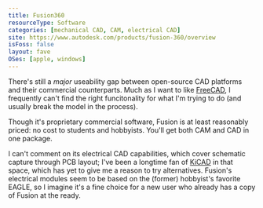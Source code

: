 ```yaml
---
title: Fusion360
resourceType: Software
categories: [mechanical CAD, CAM, electrical CAD]
site: https://www.autodesk.com/products/fusion-360/overview
isFoss: false
layout: fave
OSes: [apple, windows]
---
```

There's still a *major* useability gap between open-source CAD platforms and their commercial counterparts. Much as I want to like [FreeCAD](https://www.freecad.org), I frequently can't find the right funcitonality for what I'm trying to do (and usually break the model in the process).

Though it's proprietary commercial software, Fusion is at least reasonably priced: no cost to students and hobbyists. You'll get both CAM and CAD in one package.

I can't comment on its electrical CAD capabilities, which cover schematic capture through PCB layout; I've been a longtime fan of [KiCAD](/faves/kicad.html) in that space, which has yet to give me a reason to try alternatives. Fusion's electrical modules seem to be based on the (former) hobbyist's favorite EAGLE, so I imagine it's a fine choice for a new user who already has a copy of Fusion at the ready.